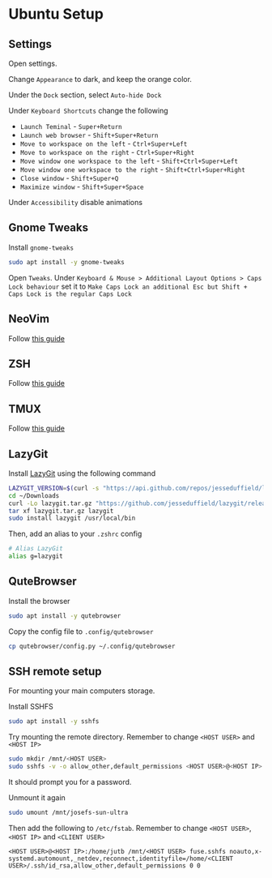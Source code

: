 # Ubuntu Setup

## Settings

Open settings.

Change `Appearance` to dark, and keep the orange color.

Under the `Dock` section, select `Auto-hide Dock`

Under `Keyboard Shortcuts` change the following

- `Launch Teminal` - `Super+Return`
- `Launch web browser` - `Shift+Super+Return`
- `Move to workspace on the left` - `Ctrl+Super+Left`
- `Move to workspace on the right` - `Ctrl+Super+Right`
- `Move window one workspace to the left` - `Shift+Ctrl+Super+Left`
- `Move window one workspace to the right` - `Shift+Ctrl+Super+Right`
- `Close window` - `Shift+Super+Q`
- `Maximize window` - `Shift+Super+Space`

Under `Accessibility` disable animations

## Gnome Tweaks

Install `gnome-tweaks`

```bash
sudo apt install -y gnome-tweaks
```

Open `Tweaks`. Under `Keyboard & Mouse > Additional Layout Options > Caps Lock behaviour` set it to `Make Caps Lock an additional Esc but Shift + Caps Lock is the regular Caps Lock`

## NeoVim

Follow [this guide](https://github.com/JosefUtbult/neovim-config)

## ZSH

Follow [this guide](https://github.com/JosefUtbult/Zsh-Setup)

## TMUX

Follow [this guide](https://github.com/JosefUtbult/tmux-config)

## LazyGit

Install [LazyGit](https://github.com/jesseduffield/lazygit#ubuntu) using the following command

```bash
LAZYGIT_VERSION=$(curl -s "https://api.github.com/repos/jesseduffield/lazygit/releases/latest" | grep -Po '"tag_name": "v\K[^"]*')
cd ~/Downloads
curl -Lo lazygit.tar.gz "https://github.com/jesseduffield/lazygit/releases/latest/download/lazygit_${LAZYGIT_VERSION}_Linux_x86_64.tar.gz"
tar xf lazygit.tar.gz lazygit
sudo install lazygit /usr/local/bin
```

Then, add an alias to your `.zshrc` config

```bash
# Alias LazyGit
alias g=lazygit
```

## QuteBrowser

Install the browser

```bash
sudo apt install -y qutebrowser
```

Copy the config file to `.config/qutebrowser`

```bash
cp qutebrowser/config.py ~/.config/qutebrowser
```

## SSH remote setup

For mounting your main computers storage.

Install SSHFS

```bash
sudo apt install -y sshfs
```

Try mounting the remote directory. Remember to change `<HOST USER>` and `<HOST IP>`

```bash
sudo mkdir /mnt/<HOST USER>
sudo sshfs -v -o allow_other,default_permissions <HOST USER>@<HOST IP>:/home/<HOST USER>/ /mnt/<HOST USER>
```

It should prompt you for a password.

Unmount it again

```bash
sudo umount /mnt/josefs-sun-ultra
```

Then add the following to `/etc/fstab`. Remember to change `<HOST USER>`, `<HOST IP>` and `<CLIENT USER>`

```
<HOST USER>@<HOST IP>:/home/jutb /mnt/<HOST USER> fuse.sshfs noauto,x-systemd.automount,_netdev,reconnect,identityfile=/home/<CLIENT USER>/.ssh/id_rsa,allow_other,default_permissions 0 0
```
